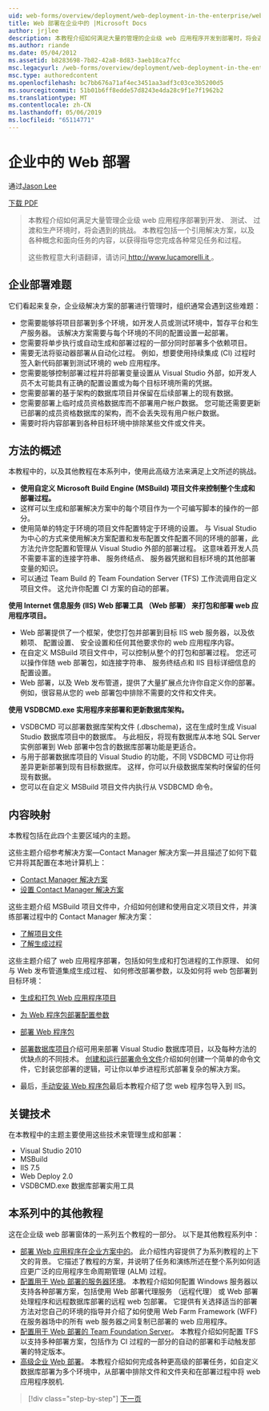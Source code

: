 ```yaml
---
uid: web-forms/overview/deployment/web-deployment-in-the-enterprise/web-deployment-in-the-enterprise
title: Web 部署在企业中的 |Microsoft Docs
author: jrjlee
description: 本教程介绍如何满足大量的管理的企业级 web 应用程序开发到部署时，将会遇到的挑战...
ms.author: riande
ms.date: 05/04/2012
ms.assetid: b8283698-7b82-42a8-8d83-3aeb18ca7fcc
msc.legacyurl: /web-forms/overview/deployment/web-deployment-in-the-enterprise/web-deployment-in-the-enterprise
msc.type: authoredcontent
ms.openlocfilehash: bc7bb676a71af4ec3451aa3adf3c03ce3b5200d5
ms.sourcegitcommit: 51b01b6ff8edde57d8243e4da28c9f1e7f1962b2
ms.translationtype: MT
ms.contentlocale: zh-CN
ms.lasthandoff: 05/06/2019
ms.locfileid: "65114771"
---
```

# <a name="web-deployment-in-the-enterprise"></a>企业中的 Web 部署

通过[Jason Lee](https://github.com/jrjlee)

[下载 PDF](https://msdnshared.blob.core.windows.net/media/MSDNBlogsFS/prod.evol.blogs.msdn.com/CommunityServer.Blogs.Components.WeblogFiles/00/00/00/63/56/8130.DeployingWebAppsInEnterpriseScenarios.pdf)

> 本教程介绍如何满足大量管理企业级 web 应用程序部署到开发、 测试、 过渡和生产环境时，将会遇到的挑战。 本教程包括一个引用解决方案，以及各种概念和面向任务的内容，以获得指导您完成各种常见任务和过程。
> 
> 这些教程意大利语翻译，请访问[ http://www.lucamorelli.it ](http://www.lucamorelli.it)。

## <a name="enterprise-deployment-challenges"></a>企业部署难题

它们看起来复杂，企业级解决方案的部署进行管理时，组织通常会遇到这些难题：

- 您需要能够将项目部署到多个环境，如开发人员或测试环境中，暂存平台和生产服务器。 该解决方案需要与每个环境的不同的配置设置一起部署。
- 您需要将单步执行或自动生成和部署过程的一部分同时部署多个依赖项目。
- 需要无法将驱动器部署从自动化过程。 例如，想要使用持续集成 (CI) 过程时签入新代码部署到测试环境的 web 应用程序。
- 您需要能够控制部署过程并将部署变量设置从 Visual Studio 外部，如开发人员不太可能具有正确的配置设置或为每个目标环境所需的凭据。
- 您需要部署的基于架构的数据库项目并保留在后续部署上的现有数据。
- 您需要部署上临时成员资格数据库而不部署用户帐户数据。 您可能还需要更新已部署的成员资格数据库的架构，而不会丢失现有用户帐户数据。
- 需要时将内容部署到各种目标环境中排除某些文件或文件夹。

## <a name="overview-of-approach"></a>方法的概述

本教程中的，以及其他教程在本系列中，使用此高级方法来满足上文所述的挑战。

- **使用自定义 Microsoft Build Engine (MSBuild) 项目文件来控制整个生成和部署过程。**
- 这样可以生成和部署解决方案中的每个项目作为一个可编写脚本的操作的一部分。
- 使用简单的特定于环境的项目文件配置特定于环境的设置。 与 Visual Studio 为中心的方式来使用解决方案配置和发布配置文件配置不同的环境的部署，此方法允许您配置和管理从 Visual Studio 外部的部署过程。 这意味着开发人员不需要丰富的连接字符串、 服务终结点、 服务器凭据和目标环境的其他部署变量的知识。
- 可以通过 Team Build 的 Team Foundation Server (TFS) 工作流调用自定义项目文件。 这允许你配置 CI 方案的自动的部署。

**使用 Internet 信息服务 (IIS) Web 部署工具 （Web 部署） 来打包和部署 web 应用程序项目。**

- Web 部署提供了一个框架，使您打包并部署到目标 IIS web 服务器，以及依赖项、 配置设置、 安全设置和任何其他要求你的 web 应用程序内容。
- 在自定义 MSBuild 项目文件中，可以控制从整个的打包和部署过程。 您还可以操作伴随 web 部署包，如连接字符串、 服务终结点和 IIS 目标详细信息的配置设置。
- Web 部署，以及 Web 发布管道，提供了大量扩展点允许你自定义你的部署。 例如，很容易从您的 web 部署包中排除不需要的文件和文件夹。

**使用 VSDBCMD.exe 实用程序来部署和更新数据库架构。**

- VSDBCMD 可以部署数据库架构文件 (.dbschema)，这在生成时生成 Visual Studio 数据库项目中的数据库。 与此相反，将现有数据库从本地 SQL Server 实例部署到 Web 部署中包含的数据库部署功能是更适合。
- 与用于部署数据库项目的 Visual Studio 的功能，不同 VSDBCMD 可让你将差异更新部署到现有目标数据库。 这样，你可以升级数据库架构时保留的任何现有数据。
- 您可以在自定义 MSBuild 项目文件内执行从 VSDBCMD 命令。

## <a name="content-map"></a>内容映射

本教程包括在此四个主要区域内的主题。

这些主题介绍参考解决方案&#x2014;Contact Manager 解决方案&#x2014;并且描述了如何下载它并将其配置在本地计算机上：

- [Contact Manager 解决方案](the-contact-manager-solution.md)
- [设置 Contact Manager 解决方案](setting-up-the-contact-manager-solution.md)

这些主题介绍 MSBuild 项目文件中，介绍如何创建和使用自定义项目文件，并演练部署过程中的 Contact Manager 解决方案：

- [了解项目文件](understanding-the-project-file.md)
- [了解生成过程](understanding-the-build-process.md)

这些主题介绍了 web 应用程序部署，包括如何生成和打包进程的工作原理、 如何与 Web 发布管道集成生成过程、 如何修改部署参数，以及如何将 web 包部署到目标环境：

- [生成和打包 Web 应用程序项目](building-and-packaging-web-application-projects.md)
- [为 Web 程序包部署配置参数](configuring-parameters-for-web-package-deployment.md)
- [部署 Web 程序包](deploying-web-packages.md)

- [部署数据库项目](deploying-database-projects.md)介绍可用来部署 Visual Studio 数据库项目，以及每种方法的优缺点的不同技术。 [创建和运行部署命令文件](creating-and-running-a-deployment-command-file.md)介绍如何创建一个简单的命令文件，它封装您部署的逻辑，可让你以单步进程形式部署复杂的解决方案。
- 最后，[手动安装 Web 程序包](manually-installing-web-packages.md)最后本教程介绍了您 web 程序包导入到 IIS。

## <a name="key-technologies"></a>关键技术

在本教程中的主题主要使用这些技术来管理生成和部署：

- Visual Studio 2010
- MSBuild
- IIS 7.5
- Web Deploy 2.0
- VSDBCMD.exe 数据库部署实用工具

## <a name="other-tutorials-in-this-series"></a>本系列中的其他教程

这在企业级 web 部署窗体的一系列五个教程的一部分。 以下是其他教程系列中：

- [部署 Web 应用程序在企业方案中的](../deploying-web-applications-in-enterprise-scenarios/deploying-web-applications-in-enterprise-scenarios.md)。 此介绍性内容提供了为系列教程的上下文的背景。 它描述了教程的方案，并说明了任务和演练所述在整个系列如何适应更广泛的应用程序生命周期管理 (ALM) 过程。
- [配置用于 Web 部署的服务器环境](../configuring-server-environments-for-web-deployment/configuring-server-environments-for-web-deployment.md)。 本教程介绍如何配置 Windows 服务器以支持各种部署方案，包括使用 Web 部署代理服务 （远程代理） 或 Web 部署处理程序和远程数据库部署的远程 web 包部署。 它提供有关选择适当的部署方法对您自己的环境的指导并介绍了如何使用 Web Farm Framework (WFF) 在服务器场中的所有 web 服务器之间复制已部署的 web 应用程序。
- [配置用于 Web 部署的 Team Foundation Server](../configuring-team-foundation-server-for-web-deployment/configuring-team-foundation-server-for-web-deployment.md)。 本教程介绍如何配置 TFS 以支持多种部署方案，包括作为 CI 过程的一部分的自动的部署和手动触发部署的特定版本。
- [高级企业 Web 部署](../advanced-enterprise-web-deployment/advanced-enterprise-web-deployment.md)。 本教程介绍如何完成各种更高级的部署任务，如自定义数据库部署为多个环境中，从部署中排除文件和文件夹和在部署过程中将 web 应用程序脱机.

> [!div class="step-by-step"]
> [下一页](the-contact-manager-solution.md)

